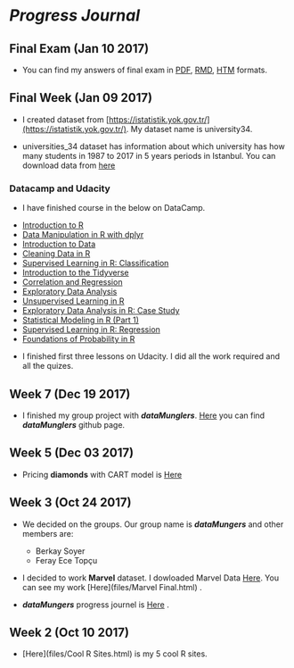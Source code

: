 # *__Progress Journal__*

## Final Exam (Jan 10 2017)

- You can find my answers of final exam in [PDF](https://mef-bda503.github.io/pj-esera/files/Ahmet_Yetkin_Eser_Final_V2.pdf), [RMD](https://mef-bda503.github.io/pj-esera/files/final.Rmd), [HTM](https://mef-bda503.github.io/pj-esera/files/Ahmet_Yetkin_Eser_Final.htm) formats.

## Final Week (Jan 09 2017)

+ I created dataset from [https://istatistik.yok.gov.tr/](https://istatistik.yok.gov.tr/). My dataset name is university34.

+ universities_34 dataset has information about which university has how many students in 1987 to 2017 in 5 years periods in Istanbul. You can download data from [here](https://mef-bda503.github.io/pj-esera/files/universities_34.RData)

### Datacamp and Udacity

+ I have finished course in the below on DataCamp.
 - [Introduction to R](https://www.datacamp.com/courses/free-introduction-to-r)
 - [Data Manipulation in R with dplyr](https://www.datacamp.com/courses/dplyr-data-manipulation-r-tutorial)
 - [Introduction to Data](https://www.datacamp.com/courses/introduction-to-data)
 - [Cleaning Data in R](https://www.datacamp.com/courses/cleaning-data-in-r)
 - [Supervised Learning in R: Classification](https://www.datacamp.com/courses/supervised-learning-in-r-classification)
 - [Introduction to the Tidyverse](https://www.datacamp.com/courses/introduction-to-the-tidyverse)
 - [Correlation and Regression](https://www.datacamp.com/courses/correlation-and-regression)
 - [Exploratory Data Analysis](https://www.datacamp.com/courses/exploratory-data-analysis)
 - [Unsupervised Learning in R](https://www.datacamp.com/courses/unsupervised-learning-in-r)
 - [Exploratory Data Analysis in R: Case Study](https://www.datacamp.com/courses/exploratory-data-analysis-in-r-case-study)
 - [Statistical Modeling in R (Part 1)](https://www.datacamp.com/courses/statistical-modeling-in-r-part-1)
 - [Supervised Learning in R: Regression](https://www.datacamp.com/courses/supervised-learning-in-r-regression)
 - [Foundations of Probability in R](https://www.datacamp.com/courses/foundations-of-probability-in-r)

+ I finished first three lessons on Udacity. I did all the work required and all the quizes.

## Week 7 (Dec 19 2017)

- I finished my group project with *__dataMunglers__*. [Here](https://mef-bda503.github.io/gpj-datamunglers-2/) you can find __*dataMunglers*__ github page.

## Week 5 (Dec 03 2017)

+ Pricing __diamonds__ with CART model is [Here](files/20171203_diamonds_assignment.htm)

## Week 3 (Oct 24 2017)

+ We decided on the groups. Our group name is __*dataMungers*__ and other members are:

    + Berkay Soyer
    + Feray Ece Topçu

+ I decided to work __Marvel__ dataset. I dowloaded Marvel Data [Here](https://github.com/fivethirtyeight/data/blob/master/comic-characters/marvel-wikia-data.csv). You can see my work [Here](files/Marvel Final.html) . 

+ __*dataMungers*__ progress journel is [Here](https://mef-bda503.github.io/gpj-datamunglers-2/) .

## Week 2 (Oct 10 2017)

+ [Here](files/Cool R Sites.html) is my 5 cool R sites. 



